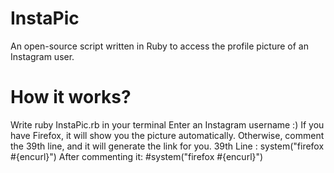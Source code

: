 # InstaPic
An open-source script written in Ruby to access the profile picture of an Instagram user.

# How it works?
Write ruby InstaPic.rb in your terminal
Enter an Instagram username :)
If you have Firefox, it will show you the picture automatically. Otherwise, comment the 39th line, and it will generate the link for you.
39th Line : system("firefox #{encurl}")
After commenting it: #system("firefox #{encurl}")
